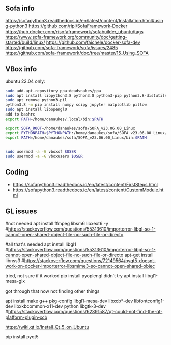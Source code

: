 ## Sofa info

https://sofapython3.readthedocs.io/en/latest/content/Installation.html#using-python3
https://github.com/ripl/SofaFramework-Docker
https://hub.docker.com/r/sofaframework/sofabuilder_ubuntu/tags
https://www.sofa-framework.org/community/doc/getting-started/build/linux/
https://github.com/faichele/docker-sofa-dev
https://github.com/sofa-framework/sofa/issues/2485
https://github.com/sofa-framework/doc/tree/master/15_Using_SOFA



## VBox info

ubuntu 22.04 only:

```bash
sudo add-apt-repository ppa:deadsnakes/ppa
sudo apt install libpython3.8 python3.8 python3-pip python3.8-distutils #https://stackoverflow.com/questions/77233855/why-did-i-got-an-error-modulenotfounderror-no-module-named-distutils
sudo apt remove python3-pil
python3.8 -m pip install numpy scipy jupyter matplotlib pillow
sudo apt install libopengl0
add to bashrc
export PATH=/home/danaukes/.local/bin:$PATH

export SOFA_ROOT=/home/danaukes/sofa/SOFA_v23.06.00_Linux
export PYTHONPATH=$PYTHONPATH:/home/danaukes/sofa/SOFA_v23.06.00_Linux/plugins/SofaPython3/lib/python3/site-packages
export PATH=/home/danaukes/sofa/SOFA_v23.06.00_Linux/bin:$PATH

     
sudo usermod -a -G vboxsf $USER 
sudo usermod -a -G vboxusers $USER 

```



## Coding


* <https://sofapython3.readthedocs.io/en/latest/content/FirstSteps.html>
* <https://sofapython3.readthedocs.io/en/latest/content/CustomModule.html>

## GL issues

#not needed
apt install ffmpeg libsm6 libxext6  -y #https://stackoverflow.com/questions/55313610/importerror-libgl-so-1-cannot-open-shared-object-file-no-such-file-or-directo

#all that's needed
apt install libgl1 #https://stackoverflow.com/questions/55313610/importerror-libgl-so-1-cannot-open-shared-object-file-no-such-file-or-directo
apt-get install libnss3 #https://stackoverflow.com/questions/72149564/pyqt5-doesnt-work-on-docker-importerror-libsmime3-so-cannot-open-shared-objec

tried, not sure if it worked
pip install pyoplengl
didn't try
apt install libgl1-mesa-glx


got through that now not finding other things

apt install make g++ pkg-config libgl1-mesa-dev libxcb*-dev libfontconfig1-dev libxkbcommon-x11-dev python libgtk-3-dev #https://stackoverflow.com/questions/62391587/qt-could-not-find-the-qt-platform-plugin-xcb

https://wiki.qt.io/Install_Qt_5_on_Ubuntu


pip install pyqt5

